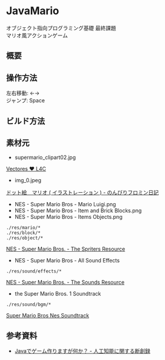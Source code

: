 JavaMario
====================================

オブジェクト指向プログラミング基礎 最終課題  
マリオ風アクションゲーム

## 概要

## 操作方法

左右移動: ←→  
ジャンプ: Space

## ビルド方法

## 素材元

* supermario_clipart02.jpg

[Vectores ♥ L4C](http://l4c.me/fotos/Pley/vectores/sizes/o)

* img_0.jpeg

[ドット絵　マリオ ( イラストレーション ) - のんびりフロミン日記](http://blogs.yahoo.co.jp/s_ohata/849558.html)

* NES - Super Mario Bros - Mario Luigi.png
* NES - Super Mario Bros - Item and Brick Blocks.png
* NES - Super Mario Bros - Items Objects.png

`./res/mario/*`  
`./res/block/*`  
`./res/object/*`

[NES - Super Mario Bros. - The Spriters Resource](http://www.spriters-resource.com/nes/supermariobros/)

* NES - Super Mario Bros - All Sound Effects

`./res/sound/effects/*`

[NES - Super Mario Bros. - The Sounds Resource](http://www.sounds-resource.com/nes/supermariobros/)

* the Super Mario Bros. 1 Soundtrack

`./res/sound/bgm/*`

[Super Mario Bros Nes Soundtrack](http://www.mariomayhem.com/downloads/sound_tracks/super_mario_bros_1_soundtrack.php)

## 参考資料

- [Javaでゲーム作りますが何か？ - 人工知能に関する断創録](http://aidiary.hatenablog.com/entry/20040918/1251373370)
